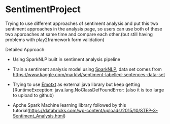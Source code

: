 # SentimentProject
 Trying to use different approaches of sentiment analysis and put this two sentiment approaches in the analysis page, so users can use both of these two approaches at same time and compare each other.(but still having problems with play2framework form validation)

Detailed Approach:

* Using SparkNLP built in sentiment analysis pipeline
  
* Train a sentiment analysis model using <a href="https://nlp.johnsnowlabs.com/" target="_blank">SparkNLP</a>, data set comes from <a href="https://www.kaggle.com/marklvl/sentiment-labelled-sentences-data-set" target="_blank">https://www.kaggle.com/marklvl/sentiment-labelled-sentences-data-set</a>

* Trying to use <a href="https://github.com/collab-uniba/Emotion_and_Polarity_SO" target="_blank">Emotxt</a> as external java library but keep getting [RuntimeException: java.lang.NoClassDefFoundError:  (also it is too large to upload to github)

* Apche Spark Machine learning library followed by this tutorial(https://databricks.com/wp-content/uploads/2015/10/STEP-3-Sentiment_Analysis.html)
